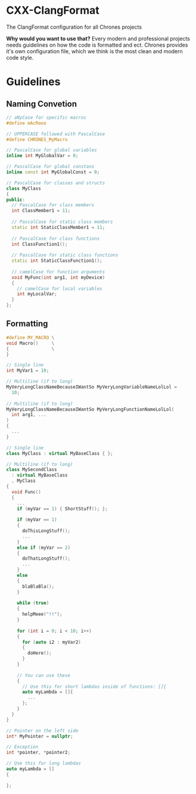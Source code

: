 # CXX-ClangFormat
The ClangFormat configuration for all Chrones projects

**Why would you want to use that?**
Every modern and professional projects needs guidelines on how the code is formatted and ect. Chrones provides it's own configuration file, which we think is the most clean and modern code style.

# Guidelines

## Naming Convetion
```cpp
// aNyCase for specific macros
#define mAcRooo 

// UPPERCASE followed with PascalCase
#define CHRONES_MyMacro

// PascalCase for global variables
inline int MyGlobalVar = 0;

// PascalCase for global constans
inline const int MyGlobalConst = 0;

// PascalCase for classes and structs
class MyClass 
{
public:
  // PascalCase for class members
  int ClassMember1 = 11;
  
  // PascalCase for static class members
  static int StaticClassMember1 = 11;
  
  // PascalCase for class functions
  int ClassFunction1();
  
  // PascalCase for static class functions
  static int StaticClassFunction1();
  
  // camelCase for function arguments
  void MyFunc(int arg1, int myDevice)
  {
    // camelCase for local variables
    int myLocalVar;
  }
};
```

## Formatting
```cpp
#define MY_MACRO \
void Macro()     \
{                \
}               

// Single line
int MyVar1 = 10; 

// Multiline (if to long)
MyVeryLongClassNameBecauseIWantSo MyVeryLongVariableNameLolLol =
  10;
  
// Multiline (if to long)
MyVeryLongClassNameBecauseIWantSo MyVeryLongFunctionNameLolLol(
  int arg1, ...
)
{
  ...
}

// Single line
class MyClass : virtual MyBaseClass { };

// Multiline (if to long)
class MySecondClass
  : virtual MyBaseClass
  , MyClass
{
  void Func()
  {
    ...
    if (myVar == 1) { ShortStuff(); };
    
    if (myVar == 1)
    {
      doThisLongStuff();
      ...
    }
    else if (myVar == 2)
    {
      doThatLongStuff();
      ...
    }
    else
    {
      blaBlaBla();
    }
    
    while (true)
    {
      helpMeee("!!");
    }
    
    for (int i = 0; i < 10; i++)
    {
      for (auto i2 : myVar2)
      {
        doHere();
      }
    }
    
    // You can use these
    {
      // Use this for short lambdas inside of functions: []{ 
      auto myLambda = []{ 
        ...
      };
    }
  }
}

// Pointer on the left side
int* MyPointer = nullptr;

// Exception
int *pointer, *pointer2;

// Use this for long lambdas
auto myLambda = []
{
  
};
```
